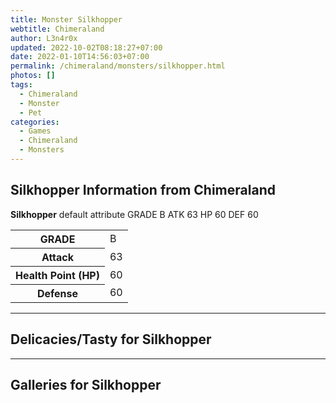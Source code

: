 ```yaml
---
title: Monster Silkhopper
webtitle: Chimeraland
author: L3n4r0x
updated: 2022-10-02T08:18:27+07:00
date: 2022-01-10T14:56:03+07:00
permalink: /chimeraland/monsters/silkhopper.html
photos: []
tags:
  - Chimeraland
  - Monster
  - Pet
categories:
  - Games
  - Chimeraland
  - Monsters
---
```


<section id="bootstrap-wrapper"><link rel="stylesheet" href="https://cdn.statically.io/gh/dimaslanjaka/Web-Manajemen/40ac3225/css/bootstrap-4.5-wrapper.css"/><h2>Silkhopper Information from Chimeraland</h2><p><b>Silkhopper</b> default attribute GRADE B ATK 63 HP 60 DEF 60<table><tr><th>GRADE</th><td>B</td></tr><tr><th>Attack</th><td>63</td></tr><tr><th>Health Point (HP)</th><td>60</td></tr><tr><th>Defense</th><td>60</td></tr></table></p><hr/><h2>Delicacies/Tasty for Silkhopper</h2><hr/><div id="gallery"><h2>Galleries for Silkhopper</h2><div class="row"></div></div></section>